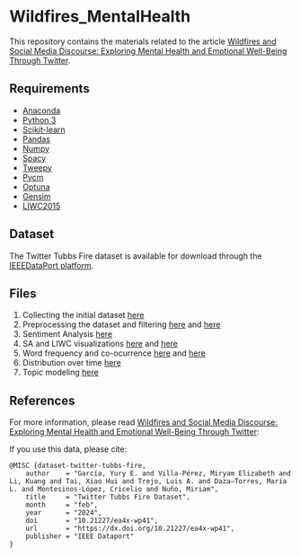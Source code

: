 # Wildfires_MentalHealth
This repository contains the materials related to the article [Wildfires and Social Media Discourse: Exploring Mental Health and Emotional Well-Being Through Twitter](https://www.frontiersin.org/journals/public-health/articles/10.3389/fpubh.2024.1349609).


## Requirements

* [Anaconda](https://www.anaconda.com/products/distribution)
* [Python 3](https://www.python.org/downloads/)
* [Scikit-learn](https://scikit-learn.org/)
* [Pandas](https://pandas.pydata.org/)
* [Numpy](https://numpy.org/)
* [Spacy](https://spacy.io/)
* [Tweepy](https://www.tweepy.org/)
* [Pycm](https://www.pycm.io/)
* [Optuna](https://optuna.org/)
* [Gensim](https://radimrehurek.com/gensim/)
* [LIWC2015](https://www.liwc.app/)


## Dataset

The Twitter Tubbs Fire dataset is available for download through the [IEEEDataPort platform](https://ieee-dataport.org/documents/twitter-tubbs-fire-dataset).

## Files

1. Collecting the initial dataset [here](https://github.com/yurygarcia26/Wildfires_MentalHealth/blob/main/1.CollectingTwitterTubbsFire.ipynb)
2. Preprocessing the dataset and filtering [here](https://github.com/yurygarcia26/Wildfires_MentalHealth/blob/main/2.DataProcessing.ipynb) and [here](https://github.com/yurygarcia26/Wildfires_MentalHealth/blob/main/3.FilterWildfireData.ipynb)
3. Sentiment Analysis [here](https://github.com/yurygarcia26/Wildfires_MentalHealth/blob/main/2.SentimentAnalysis.ipynb)
4. SA and LIWC visualizations [here](https://github.com/yurygarcia26/Wildfires_MentalHealth/blob/main/3.SA_Visualization.ipynb) and [here](https://github.com/yurygarcia26/Wildfires_MentalHealth/blob/main/3.LIWC_visualization.ipynb)
5. Word frequency and co-ocurrence [here](https://github.com/yurygarcia26/Wildfires_MentalHealth/blob/main/4.WordCloud_WordFrequency.ipynb) and [here](https://github.com/yurygarcia26/Wildfires_MentalHealth/blob/main/5.Co-occurenceWords.ipynb)
6. Distribution over time [here](https://github.com/yurygarcia26/Wildfires_MentalHealth/blob/main/6.TimeWithMostTweets.ipynb)
7. Topic modeling [here](https://github.com/yurygarcia26/Wildfires_MentalHealth/blob/main/7.LDA_During_Wildfire.ipynb)


## References

For more information, please read [Wildfires and Social Media Discourse: Exploring Mental Health and Emotional Well-Being Through Twitter](https://www.frontiersin.org/journals/public-health/articles/10.3389/fpubh.2024.1349609):

If you use this data, please cite:
```
@MISC {dataset-twitter-tubbs-fire,
    author    = "García, Yury E. and Villa-Pérez, Miryam Elizabeth and Li, Kuang and Tai, Xiao Hui and Trejo, Luis A. and Daza–Torres, Maria L. and Montesinos-López, Cricelio and Nuño, Miriam",
    title     = "Twitter Tubbs Fire Dataset",
    month     = "feb",
    year      = "2024",
    doi       = "10.21227/ea4x-wp41",
    url       = "https://dx.doi.org/10.21227/ea4x-wp41",
    publisher = "IEEE Dataport"
}
```
